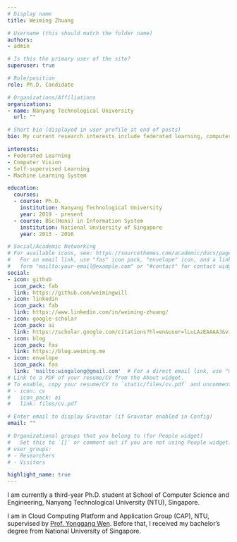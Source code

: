 ```yaml
---
# Display name
title: Weiming Zhuang

# Username (this should match the folder name)
authors:
- admin

# Is this the primary user of the site?
superuser: true

# Role/position
role: Ph.D. Candidate

# Organizations/Affiliations
organizations:
- name: Nanyang Technological University
  url: ""

# Short bio (displayed in user profile at end of posts)
bio: My current research interests include federated learning, computer vison, self-supervised learning, and machine learning system.

interests:
- Federated Learning
- Computer Vision
- Self-supervised Learning
- Machine Learning System

education:
  courses:
  - course: Ph.D.
    institution: Nanyang Technological University
    year: 2019 - present
  - course: BSc(Hons) in Information System
    institution: National Unviersity of Singapore
    year: 2013 - 2016

# Social/Academic Networking
# For available icons, see: https://sourcethemes.com/academic/docs/page-builder/#icons
#   For an email link, use "fas" icon pack, "envelope" icon, and a link in the
#   form "mailto:your-email@example.com" or "#contact" for contact widget.
social:
- icon: github
  icon_pack: fab
  link: https://github.com/weimingwill
- icon: linkedin
  icon_pack: fab
  link: https://www.linkedin.com/in/weiming-zhuang/
- icon: google-scholar
  icon_pack: ai
  link: https://scholar.google.com/citations?hl=en&user=lLuLAzEAAAAJ&view_op=list_works
- icon: blog
  icon_pack: fas
  link: https://blog.weiming.me
- icon: envelope
  icon_pack: fas
  link: 'mailto:wingalong@gmail.com'  # For a direct email link, use "mailto:test@example.org".
# Link to a PDF of your resume/CV from the About widget.
# To enable, copy your resume/CV to `static/files/cv.pdf` and uncomment the lines below.
# - icon: cv
#   icon_pack: ai
#   link: files/cv.pdf

# Enter email to display Gravatar (if Gravatar enabled in Config)
email: ""

# Organizational groups that you belong to (for People widget)
#   Set this to `[]` or comment out if you are not using People widget.
# user_groups:
# - Researchers
# - Visitors

highlight_name: true
---
```


I am currently a third-year Ph.D. student at School of Computer Science and Engineering, Nanyang Technological University (NTU), Singapore. 

I am in Cloud Computing Platform and Application Group (CAP), NTU, supervised by [Prof. Yonggang Wen](https://personal.ntu.edu.sg/ygwen/). Before that, I received my bachelor’s degree from National University of Singapore.
